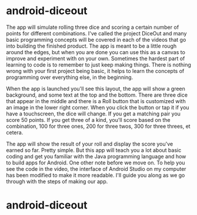 # android-diceout
The app will simulate rolling three dice and scoring a certain number of points for different combinations. I've called the project DiceOut and many basic programming concepts will be covered in each of the videos that go into building the finished product. The app is meant to be a little rough around the edges, but when you are done you can use this as a canvas to improve and experiment with on your own. Sometimes the hardest part of learning to code is to remember to just keep making things. There is nothing wrong with your first project being basic, it helps to learn the concepts of programming over everything else, in the beginning.

When the app is launched you'll see this layout, the app will show a green background, and some text at the top and the bottom. There are three dice that appear in the middle and there is a Roll button that is customized with an image in the lower right corner. When you click the button or tap it if you have a touchscreen, the dice will change. If you get a matching pair you score 50 points. If you get three of a kind, you'll score based on the combination, 100 for three ones, 200 for three twos, 300 for three threes, et cetera.

The app will show the result of your roll and display the score you've earned so far. Pretty simple. But this app will teach you a lot about basic coding and get you familiar with the Java programming language and how to build apps for Android. One other note before we move on. To help you see the code in the video, the interface of Android Studio on my computer has been modified to make it more readable. I'll guide you along as we go through with the steps of making our app. 
# android-diceout

